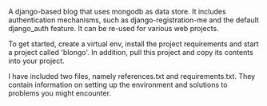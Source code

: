 A django-based blog that uses mongodb as data store. It includes authentication mechanisms, such as django-registration-me and the default django_auth feature.  It can be re-used for various web projects.

To get started, create a virtual env, install the project requirements and start a project called 'blongo'. In addition, pull this project and  copy its contents into your project. 

I have included two files, namely references.txt and requirements.txt. They contain information on setting up the environment and solutions to problems you might encounter.

